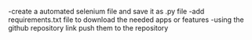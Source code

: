 -create a automated selenium file and save it as .py file
-add requirements.txt file to download the needed apps or features
-using the github repository link push them to the repository
